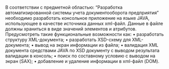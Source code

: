В соответствии с предметной областью: 
“Разработка автоматизированной системы учета документооборота предприятия” 
необходимо разработать консольное приложение на языке JAVA, 
использующее в качестве источника данных xml-файл. 
Данные в файле должны храниться в виде значений элементов и атрибутов. 
Предусмотреть такие функциональные возможности как:
    • разработать структуру XML-документа;
    • разработать XSD-схему для XML-документа;
    • вывод на экран информации из файла;
    • валидация XML документа средствами JAVA по XSD документу с выводом результата валидации в консоль;
    • поиск по составному условию с выводом на экран (SAX);
    • добавление и удаление информации в xml-файл (DOM).